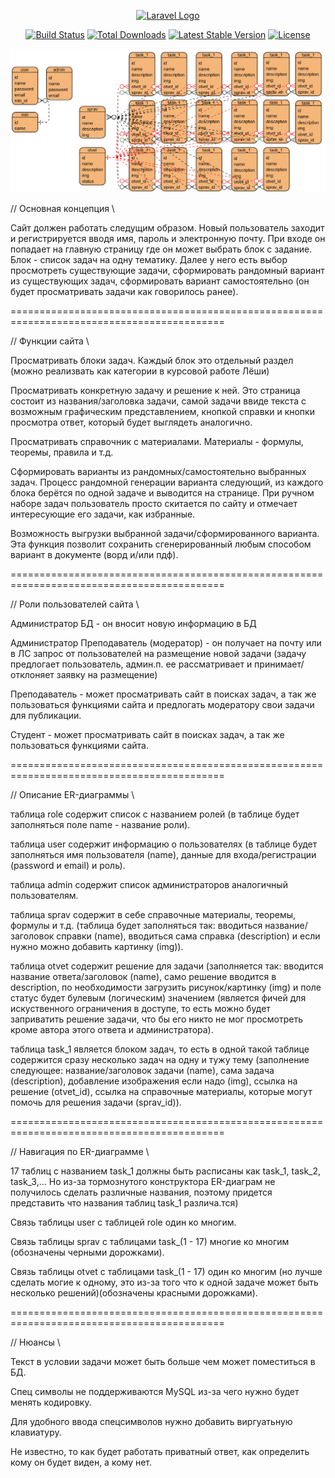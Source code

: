 <p align="center"><a href="https://laravel.com" target="_blank"><img src="https://raw.githubusercontent.com/laravel/art/master/logo-lockup/5%20SVG/2%20CMYK/1%20Full%20Color/laravel-logolockup-cmyk-red.svg" width="400" alt="Laravel Logo"></a></p>

<p align="center">
<a href="https://github.com/laravel/framework/actions"><img src="https://github.com/laravel/framework/workflows/tests/badge.svg" alt="Build Status"></a>
<a href="https://packagist.org/packages/laravel/framework"><img src="https://img.shields.io/packagist/dt/laravel/framework" alt="Total Downloads"></a>
<a href="https://packagist.org/packages/laravel/framework"><img src="https://img.shields.io/packagist/v/laravel/framework" alt="Latest Stable Version"></a>
<a href="https://packagist.org/packages/laravel/framework"><img src="https://img.shields.io/packagist/l/laravel/framework" alt="License"></a>
</p>


<img src="предворительная_ER-диаграмма.png">

// Основная концепция \\

Сайт должен работать следущим образом. Новый пользователь заходит и регистрируется вводя
имя, пароль и электронную почту. При входе он попадает на главную страницу где он может
выбрать блок с задание. Блок - список задач на одну тематику. Далее у него есть выбор
просмотреть существующие задачи, сформировать рандомный вариант из существующих задач,
сформировать вариант самостоятельно (он будет просматривать задачи как говорилось ранее).

===========================================================================================

// Функции сайта \\

Просматривать блоки задач. Каждый блок это отдельный раздел (можно реализвать как
категории в курсовой работе Лёши)

Просматривать конкретную задачу и решение к ней. Это страница состоит из названия/заголовка
задачи, самой задачи ввиде текста с возможным графическим представлением, кнопкой справки и
кнопки просмотра ответ, который будет выглядеть аналогично.

Просматривать справочник с материалами. Материалы - формулы, теоремы, правила и т.д.

Сформировать варианты из рандомных/самостоятельно выбранных задач. Процесс рандомной
генерации варианта следующий, из каждого блока берётся по одной задаче и выводится на
странице. При ручном наборе задач пользователь просто скитается по сайту и отмечает
интересующие его задачи, как избранные.

Возможность выгрузки выбранной задачи/сформированного варианта. Эта функция позволит сохранить сгенерированный любым способом вариант в документе (ворд и/или пдф).

===========================================================================================

// Роли пользователей сайта \\

Администратор БД - он вносит новую информацию в БД

Администратор Преподаватель (модератор) - он получает на почту или в ЛС запрос от
пользователей на размещение новой задачи (задачу предлогает пользователь, админ.п. ее
рассматривает и принимает/отклоняет заявку на размещение)

Преподаватель - может просматривать сайт в поисках задач, а так же пользоваться функциями
сайта и предлогать модератору свои задачи для публикации.

Студент - может просматривать сайт в поисках задач, а так же пользоваться функциями
сайта.

===========================================================================================

// Описание ER-диаграммы \\

таблица role содержит список с названием ролей (в таблице будет заполняться поле name -
название роли).

таблица user содержит информацию о пользователях (в таблице будет заполняться имя пользователя (name), данные для входа/регистрации (password и email) и роль).

таблица admin содержит список администраторов аналогичный пользователям.

таблица sprav содержит в себе справочные материалы, теоремы, формулы и т.д. (таблица будет
заполняться так: вводиться название/заголовок справки (name), вводиться сама справка
(description) и
если нужно можно добавить картинку (img)).

таблица otvet содержит решение для задачи (заполняется так: вводится название ответа/заголовок (name), само решение вводится в description, по необходимости загрузить
рисунок/картинку (img) и поле статус будет булевым (логическим) значением (является фичей
для искуственного ограничения в доступе, то есть можно будет заприватить решение задачи,
что бы его никто не мог просмотреть кроме автора этого ответа и администратора).

таблица task_1 является блоком задач, то есть в одной такой таблице содержится сразу
несколько задач на одну и тужу тему (заполнение следующее: название/заголовок задачи (name),
сама задача (description), добавление изображения если надо (img), ссылка на решение
(otvet_id), ссылка на справочные материалы, которые могут помочь для решения задачи
(sprav_id)).

===========================================================================================

// Навигация по ER-диаграмме \\

17 таблиц с названием task_1 должны быть расписаны как task_1, task_2, task_3,...
Но из-за тормознутого конструктора ER-диаграм не получилось сделать различные названия,
поэтому придется представить что названия таблиц task_1 различа.тся)

Связь таблицы user с таблицей role один ко многим.

Связь таблицы sprav с таблицами task_(1 - 17) многие ко многим (обозначены черными
дорожками).

Связь таблицы otvet с таблицами task_(1 - 17) один ко многим (но лучше сделать могие к
одному, это из-за того что к одной задаче может быть несколько решений)(обозначены красными
дорожками).

===========================================================================================

// Нюансы \\

Текст в условии задачи может быть больше чем может поместиться в БД.

Спец символы не поддерживаются MySQL из-за чего нужно будет менять кодировку.

Для удобного ввода спецсимволов нужно добавить виргуатьную клавиатуру.

Не известно, то как будет работать приватный ответ, как определить кому он будет виден, а
кому нет.
